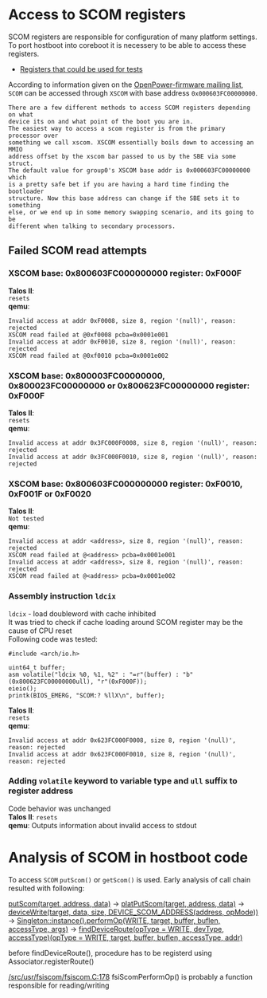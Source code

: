 # Access to SCOM registers

SCOM registers are responsible for configuration of many platform settings.
To port hostboot into coreboot it is necessery to be able to access these registers.

* [Registers that could be used for tests](https://github.com/3mdeb/openpower-coreboot-docs/blob/main/devnotes/register_for_SCOM_tests.md)

According to information given on the [OpenPower-firmware mailing list](https://lists.ozlabs.org/pipermail/openpower-firmware/2020-December/000602.html),
`SCOM` can be accessed through `XSCOM` with base address `0x000603FC00000000`.

```
There are a few different methods to access SCOM registers depending on what
device its on and what point of the boot you are in.
The easiest way to access a scom register is from the primary processor over
something we call xscom. XSCOM essentially boils down to accessing an MMIO
address offset by the xscom bar passed to us by the SBE via some struct.
The default value for group0's XSCOM base addr is 0x000603FC00000000 which
is a pretty safe bet if you are having a hard time finding the bootloader
structure. Now this base address can change if the SBE sets it to something
else, or we end up in some memory swapping scenario, and its going to be
different when talking to secondary processors.
```

## Failed SCOM read attempts

### XSCOM base: **0x800603FC000000000** register: **0xF000F**

**Talos II**:\
`resets`\
**qemu**:
```
Invalid access at addr 0xF0008, size 8, region '(null)', reason: rejected
XSCOM read failed at @0xf0008 pcba=0x0001e001
Invalid access at addr 0xF0010, size 8, region '(null)', reason: rejected
XSCOM read failed at @0xf0010 pcba=0x0001e002
```

### XSCOM base: **0x800003FC00000000**, **0x800023FC00000000** or **0x800623FC00000000** register: **0xF000F**
**Talos II**:\
`resets`\
**qemu**:
```
Invalid access at addr 0x3FC000F0008, size 8, region '(null)', reason: rejected
Invalid access at addr 0x3FC000F0010, size 8, region '(null)', reason: rejected
```


### XSCOM base: **0x800603FC000000000** register: **0xF0010**, **0xF001F** or **0xF0020**
**Talos II**:\
`Not tested`\
**qemu**:
```
Invalid access at addr <address>, size 8, region '(null)', reason: rejected
XSCOM read failed at @<address> pcba=0x0001e001
Invalid access at addr <address>, size 8, region '(null)', reason: rejected
XSCOM read failed at @<address> pcba=0x0001e002
```

### Assembly instruction **`ldcix`**
`ldcix` - load doubleword with cache inhibited\
It was tried to check if cache loading around SCOM register may be the cause of CPU reset\
Following code was tested:
```
#include <arch/io.h>

uint64_t buffer;
asm volatile("ldcix %0, %1, %2" : "=r"(buffer) : "b"(0x800623FC00000000ull), "r"(0xF000F));
eieio();
printk(BIOS_EMERG, "SCOM:? %llX\n", buffer);
```
**Talos II**:\
`resets`\
**qemu**:
```
Invalid access at addr 0x623FC000F0008, size 8, region '(null)', reason: rejected
Invalid access at addr 0x623FC000F0010, size 8, region '(null)', reason: rejected
```

### Adding **`volatile`** keyword to variable type and **`ull`** suffix to register address
Code behavior was unchanged\
**Talos II**: `resets`\
**qemu**: Outputs information about invalid access to stdout

# Analysis of SCOM in hostboot code

To access `SCOM` `putScom()` or `getScom()` is used.
Early analysis of call chain resulted with following:

   [putScom(target, address, data)](https://github.com/open-power/hostboot/blob/a4af0cc2d6432eff344e28335560dd72409b4d50/src/include/usr/fapi2/hw_access.H#L119)
-> [platPutScom(target, address, data)](https://github.com/open-power/hostboot/blob/a4af0cc2d6432eff344e28335560dd72409b4d50/src/usr/fapi2/plat_hw_access.C#L148)
-> [deviceWrite(target, data, size, DEVICE_SCOM_ADDRESS(address, opMode))](https://github.com/open-power/hostboot/blob/a4af0cc2d6432eff344e28335560dd72409b4d50/src/usr/devicefw/userif.C#L62)
-> [Singleton<Associator>::instance().performOp(WRITE, target, buffer, buflen, accessType, args)](https://github.com/open-power/hostboot/blob/a4af0cc2d6432eff344e28335560dd72409b4d50/src/usr/devicefw/associator.C#L161)
-> [findDeviceRoute(opType = WRITE, devType, accessType)(opType = WRITE, target, buffer, buflen, accessType, addr)](https://github.com/open-power/hostboot/blob/a4af0cc2d6432eff344e28335560dd72409b4d50/src/usr/devicefw/associator.C#L243)

before findDeviceRoute(), procedure has to be registerd using Associator.registerRoute()

[/src/usr/fsiscom/fsiscom.C:178](https://github.com/open-power/hostboot/blob/a4af0cc2d6432eff344e28335560dd72409b4d50/src/usr/fsiscom/fsiscom.C#L178) fsiScomPerformOp() is probably a function responsible for reading/writing
